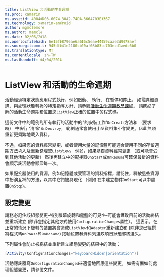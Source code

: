 ```yaml
---
title: ListView 和活動的生命週期
ms.prod: xamarin
ms.assetid: 40840D03-6074-30A2-74DA-3664703E3367
ms.technology: xamarin-android
author: mgmclemore
ms.author: mamcle
ms.date: 02/06/2018
ms.openlocfilehash: 6e15fb8796ae6a616c5eae44059caae3d9478aef
ms.sourcegitcommit: 945df041e2180cb20af08b83cc703ecd1aedc6b0
ms.translationtype: MT
ms.contentlocale: zh-TW
ms.lasthandoff: 04/04/2018
---
```

# <a name="listview-and-the-activity-lifecycle"></a>ListView 和活動的生命週期

活動經過特定狀態應用程式執行，例如啟動、 執行、 在暫停和停止。 如需詳細資訊，與處理狀態轉換的特定指導方針，請參閱[活動生命週期教學課程](~/android/app-fundamentals/activity-lifecycle/index.md)。
請務必了解的活動生命週期和位置您`ListView`正確的位置中的程式碼。

這份文件中的範例的所有執行的活動中的 '的安裝工作'`OnCreate`方法和 （要求時） 中執行 '清除' `OnDestroy`。 範例通常會使用小型資料集不會變更，因此無須重新更頻繁地載入資料。

不過，如果您的資料經常變更，或者使用大量的記憶體可能適合使用不同的存留週期方法填入及重新整理您`ListView`。 例如，如果基礎資料經常變更 （或可能會受到其他活動的更新） 然後再建立中的配接器`OnStart`或`OnResume`可確保最新的資料會顯示該活動會顯示每一次。

如果配接器使用的資源，例如記憶體或受管理的資料指標，請記住，釋放這些資源中扮演互補的方法，以其中它們被具現化 （例如 在中建立物件`OnStart`可以中處置`OnStop`)。


## <a name="configuration-changes"></a>設定變更

請務必記住該組態變更&ndash;特別螢幕旋轉和鍵盤的可見性&ndash;可能會導致目前的活動終結並重新建立 (除非您指定其他方式使用`ConfigurationChanges`屬性）。 這表示，在正常的情況下旋轉的裝置將會造成`ListView`和`Adapter`重新建立和 (除非您已經撰寫程式碼`OnPause`和`OnResume`) 捲軸位置和資料列選取項目狀態都將遺失。

下列屬性會防止被終結並重新建立組態變更的結果中的活動：

```csharp
[Activity(ConfigurationChanges="keyboardHidden|orientation")]
```

活動應該覆寫`OnConfigurationChanged`來適當地回應這些變更。 如需有關如何處理組態變更，請參閱文件。

